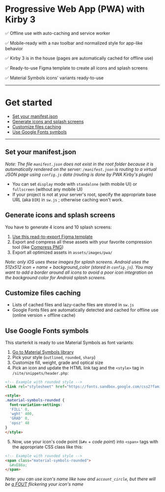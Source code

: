 # Progressive Web App (PWA) with Kirby 3

✅ Offline use with auto-caching and service worker

✅ Mobile-ready with a nav toolbar and normalized style for app-like behavior

✅ Kirby 3 is in the house (pages are automatically cached for offline use)

✅ Ready-to-use Figma template to create all icons and splash screens

✅ Material Symbols icons' variants ready-to-use

-----

# Get started
- [Set your manifest.json](#set-your-manifestjson)
- [Generate icons and splash screens](#generate-icons-and-splash-screens)
- [Customize files caching](#customize-files-caching)
- [Use Google Fonts symbols](#use-google-fonts-symbols)


-----

## Set your manifest.json
*Note: The file `manifest.json` does not exist in the root folder because it is automatically rendered on the server: `/manifest.json` is routing to a virtual JSON page using `config.js` data (routing is done by PWA Kirby's plugin)*
- You can set `display` mode with `standalone` (with mobile UI) or `fullscreen` (without any mobile UI)
- If your project is not at your server's root, specify the appropriate base URL (aka `DIR`) in `sw.js` ; otherwise caching won't work.

 

## Generate icons and splash screens

You have to generate 4 icons and 10 splash screens:

1. [Use this read-to-export Figma template](https://www.figma.com/file/HlusyUZh1con2oBd0fSvnN/sk-pwa-kirby?node-id=0%3A1)
2. Export and compress all these assets with your favorite compression tool (like [Compress PNG](https://compresspng.com/fr/))
3. Export all optimized assets in `assets/images/pwa/`

*Note: only iOS uses these images for splash screens. Android uses the 512x512 icon + name + background_color (stored in `config.js`). You may want to add a border around all icons to avoid a poor icon integration on the background color for Android splash screens.*

 

## Customize files caching
- Lists of cached files and lazy-cache files are stored in `sw.js`
- Google Fonts files are automatically detected and cached for offline use (online version + offline cache)

 

## Use Google Fonts symbols
This starterkit is ready to use Material Symbols as font variants:

1. [Go to Material Symbols library](https://fonts.google.com/icons?icon.style=Rounded&icon.set=Material+Symbols)
2. Pick your style (`outlined`, `rounded`, `sharp`)
3. Customize fill, weight, grade and optical size
4. Pick an icon and update the HTML link tag and the `<style>` tag in `/site/snippets/header.php`:

```html
<!-- Example with rounded style -->
<link rel="stylesheet" href="https://fonts.sandbox.google.com/css2?family=Material+Symbols+Rounded:opsz,wght,FILL,GRAD@20..48,100..700,0..1,-50..200" />

<style>
.material-symbols-rounded {
  font-variation-settings:
  'FILL' 0,
  'wght' 400,
  'GRAD' 0,
  'opsz' 48
}
</style>
```
5. Now, use your icon's code point (`&#x` + *code point*) into `<span>` tags with the appropriate CSS class like this:
```html
<!-- Example with rounded style -->
<span class="material-symbols-rounded">
  &#xE88a;
</span>
```
*Note: you can use icon's name like `home` and `account_circle`, but there will be [a FOUT](https://css-tricks.com/fout-foit-foft/) flickering your icon's name*
